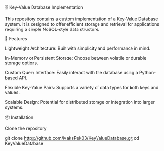 🗄️ Key-Value Database Implementation


This repository contains a custom implementation of a Key-Value Database system. It is designed to offer efficient storage and retrieval for applications requiring a simple NoSQL-style data structure.


🚀 Features


Lightweight Architecture: Built with simplicity and performance in mind.


In-Memory or Persistent Storage: Choose between volatile or durable storage options.


Custom Query Interface: Easily interact with the database using a Python-based API.


Flexible Key-Value Pairs: Supports a variety of data types for both keys and values.


Scalable Design: Potential for distributed storage or integration into larger systems.


📦 Installation


Clone the repository


git clone https://github.com/MaksPek03/KeyValueDatabase.git
cd KeyValueDatabase
